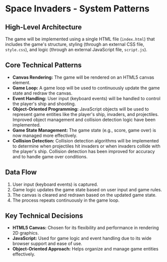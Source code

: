 # Space Invaders - System Patterns

## High-Level Architecture

The game will be implemented using a single HTML file (`index.html`) that includes the game's structure, styling (through an external CSS file, `style.css`), and logic (through an external JavaScript file, `script.js`).

## Core Technical Patterns

- **Canvas Rendering:** The game will be rendered on an HTML5 canvas element.
- **Game Loop:** A game loop will be used to continuously update the game state and redraw the canvas.
- **Event Handling:** User input (keyboard events) will be handled to control the player's ship and shooting.
- **Object-Oriented Programming:** JavaScript objects will be used to represent game entities like the player's ship, invaders, and projectiles.  Improved object management and collision detection logic have been implemented.
- **Game State Management:**  The game state (e.g., score, game over) is now managed more effectively.
- **Collision Detection:** Collision detection algorithms will be implemented to determine when projectiles hit invaders or when invaders collide with the player's ship.  Collision detection has been improved for accuracy and to handle game over conditions.

## Data Flow

1. User input (keyboard events) is captured.
2. Game logic updates the game state based on user input and game rules.
3. The canvas is cleared and redrawn based on the updated game state.
4. The process repeats continuously in the game loop.

## Key Technical Decisions

- **HTML5 Canvas:** Chosen for its flexibility and performance in rendering 2D graphics.
- **JavaScript:** Used for game logic and event handling due to its wide browser support and ease of use.
- **Object-Oriented Approach:** Helps organize and manage game entities effectively.
